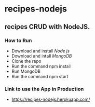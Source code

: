 # recipes-nodejs

## recipes CRUD with NodeJS.

### How to Run

- Download and install *Node js*
- Download and intall *MongoDB*
- Clone the repo
- Run the command npm install
- Run MongoDB
- Run the command npm start

### Link to use the App in Production

- https://recipes-nodejs.herokuapp.com/
